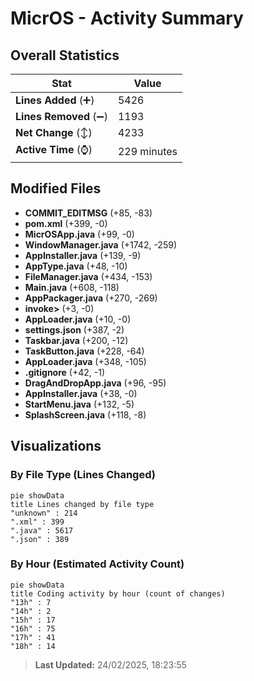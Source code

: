 # MicrOS - Activity Summary 

## Overall Statistics

| Stat                   | Value                                                             |
| ---------------------- | ----------------------------------------------------------------- |
| **Lines Added** (➕)   | 5426                                          |
| **Lines Removed** (➖) | 1193                                        |
| **Net Change** (↕)    | 4233                |
| **Active Time** (⌚)   | 229 minutes |


## Modified Files
- **COMMIT_EDITMSG** (+85, -83)
- **pom.xml** (+399, -0)
- **MicrOSApp.java** (+99, -0)
- **WindowManager.java** (+1742, -259)
- **AppInstaller.java** (+139, -9)
- **AppType.java** (+48, -10)
- **FileManager.java** (+434, -153)
- **Main.java** (+608, -118)
- **AppPackager.java** (+270, -269)
- **invoke>** (+3, -0)
- **AppLoader.java** (+10, -0)
- **settings.json** (+387, -2)
- **Taskbar.java** (+200, -12)
- **TaskButton.java** (+228, -64)
- **AppLoader.java** (+348, -105)
- **.gitignore** (+42, -1)
- **DragAndDropApp.java** (+96, -95)
- **AppInstaller.java** (+38, -0)
- **StartMenu.java** (+132, -5)
- **SplashScreen.java** (+118, -8)

## Visualizations

### By File Type (Lines Changed)

```mermaid
pie showData
title Lines changed by file type
"unknown" : 214
".xml" : 399
".java" : 5617
".json" : 389
```

### By Hour (Estimated Activity Count)

```mermaid
pie showData
title Coding activity by hour (count of changes)
"13h" : 7
"14h" : 2
"15h" : 17
"16h" : 75
"17h" : 41
"18h" : 14
```


> **Last Updated:** 24/02/2025, 18:23:55